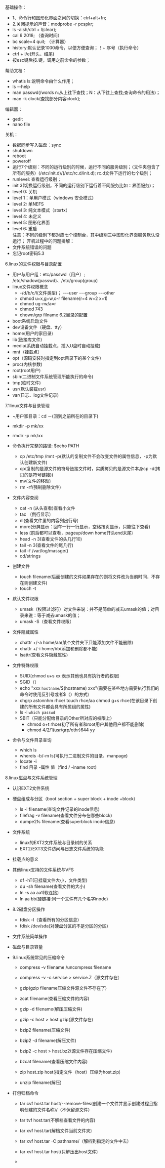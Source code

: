 基础操作：
  - 1、命令行和图形化界面之间的切换：ctrl+alt+fn;  
  - 2.关闭提示的声音：modprobe -r pcspkr;  
  - ls -alsh/ctrl + l(clear);  
  - cal 6 2018;   （查询时间）  
  - bc scale=4 quit;  （计算器）  
  - history:默认记录1000命令，以便方便查询；！+ 序号（执行命令）  
  - ctrl + i/e(开头、结尾)
  - 按esc键后按.键，调用之前命令的参数； 
  
帮助文档：  
  - whatis ls:说明命令由什么作用；  
  - ls --help  
  - man passwd(/words n:从上往下查找；N：从下往上查找;查询命令的用法)；  
  - man -k clock(查找部分内容clock);  
  
编辑器：
  - gedit  
  - nano file
  
关机：
  - 数据同步写入磁盘：sync  
  - shutdown  
  - reboot  
  - poweroff  
  - 运行7个级别：不同的运行级别的时候，运行不同的服务级别；（文件夹包含了所有的服务）(/etc/init.d)/(/etc/rc.d/init.d); rc.d文件下运行的七个级别；
  - runlevel: 查看运行级别；
  - init 3(切换运行级别，不同的运行级别下运行着不同服务比如：界面服务)；  
  - level 0: 关机  
  - level 1：单用户模式（windows 安全模式）    
  - level 2: 单NEFS  
  - level 3: 纯文本模式（stsrtx）  
  - level 4: 未定义  
  - level 5: 图形化界面  
  - level 6: 重启  
注意：不同的级别下都对应七个控制台，其中级别三中图形化界面服务默认没运行；
开机过程中的问题排解：
  - 文件系统错误的问题
  - 忘记root密码5.3
  
6.linux的文件权限与目录配置
  - 用户与用户组：etc/passwd（用户）; /etc/shadow(passwd)、/etc/group(group)
  - linux文件权限概念
    - -/d/b/c/l(文件类型)；  ---user ---group ---other
    - chmod u+x,g+w,o-r filename(r=4 w=2 x=1)
    - chmod ug-rw/a=r
    - chmod 743
    - chown/grp filname 
6.2目录的配置
  - boot系统启动文件   
  - dev设备文件（硬盘、tty）  
  - home(用户的家目录)  
  - lib(链接库文件)  
  - media(系统自动挂载点，插入U盘时自动挂载)  
  - mnt（挂载点）  
  - opt（源码安装时指定到opt目录下的某个文件）  
  - proc(内核参数)  
  - root(root用户)  
  - sbin(二进制文件系统管理所能执行的命令)  
  - tmp(临时文件)  
  - usr(默认装载usr)  
  -  var(日志、log文件记录)  
  
7.1linux文件与目录管理
  - ~用户家目录：cd －(回到之前所在的目录下)
  - mkdir -p mk/xx  
  - rmdir -p mk/xx  
  - 命令执行完整的路径:   $echo PATH  
    - cp /etc/tmp /mnt -p(默认的复制文件不会改变文件的属性信息，-p为默认创建新文件)    
    - cp(复制的是源文件的符号链接文件时，实质拷贝的是源文件本身cp -d(拷贝的是符号链接))    
    - mv(文件的移动)  
    - rm -rf(强制删除文件)  
    
  - 文件内容查阅
    - cat -n (从头查看)查看小文件  
    - tac （倒行显示）  
    - nl(查看文件里的内容列出行号)     
    - more(分屏显示：回车一行一行显示，空格按页显示，只能往下查看)    
    - less (前后都可以查看，pageup/down home开头end末尾)    
    - head -n 3(查看文件的头几行10)  
    - tail -n 3(查看文件的尾几行)  
    - tail -f /var/log/massge()  
    - od/strings  
    
  - 创建文件
    - touch filename(后面创建的文件如果存在的则将文件改为当前时间，不存在则创建文件)
    - touch -t   
  - 默认文件权限  
    - umask（权限过滤符）对文件来说：并不是简单的减去umask的值；对目录来说：等于减去umask的值；  
    - umask -S（查看文件权限）  
  - 文件隐藏属性    
    - chattr +/-a home/aa(某个文件夹下只能添加文件不能删除)    
    - chattr +/-i home/bb(添加和删除都不能)  
    - lsattr(查看文件隐藏属性)  
    
  - 文件特殊权限    
    - SUID(chmod u+s xx:表示其他也具有执行者的权限)    
    - SGID（）    
    - echo "xxx `hostname`/$(hostname) xxx"(需要在某些地方需要执行我们的命令时使用反引号或者$（）的方式)    
    - chgrp astonnhm rhce/ touch rhce/aa chmod g+s rhce(在该目录下创建的所有文件都会具有所属组的属性)    
    - ls -l `which passwd`       
    - SBIT（只能分配给目录的Other所对应的权限上）    
      - chmod o+t rhce(初了所有者和root用户其他用户都不能删除)  
      - chmod 4/2/1(usr/grp/othr)644 yy  
      
  - 命令与文件目录查询  
    - which ls  
    - whereis -b/-m ls(可执行二进制文件的目录、manpage)  
    - locate -i
    - find 目录 -属性 值（find / -iname root）
    
8.linux磁盘与文件系统管理  
  - 认识EXT2文件系统  
  - 硬盘组成与分区（boot section + super block + inode +block） 
    - ls -i filename(查询文件记录的inode信息)  
    - filefrag -v filename(查看文件分布在哪些block)  
    - dumpe2fs filename(查看superblock inode信息)  
  - 文件系统  
    - linux的EXT2文件系统与目录树的关系  
    - EXT2/EXT3文件访问与日志文件系统的功能  
  - 挂载点的意义  
  - 其他linux支持的文件系统与VFS  
    - df -hT(已挂载文件大小，文件类型)
    - du -sh filename(查看文件的大小)  
    - ln -s aa aa1(软连接)    
    - ln aa bb(硬链接:同一个文件有几个名字inode) 
  - 8.2磁盘分区操作  
    - fdisk -l（查看所有的分区信息）  
    - fdisk /dev/sda(对硬盘分区的不是分区的分区)
  - 文件系统简单操作  
  - 磁盘与目录容量  
  
  - 9.linux系统常见的压缩命令    
    - compress -v filename  /uncompress filename
    - compress -v -c service > service.Z（源文件存在）  
    
    - gzip(gzip filename压缩文件源文件不存在了)  
    - zcat filename(查看压缩文件的内容)    
    - gzip -d filename(解压压缩文件)  
    - gzip -c host > host.gzip(源文件存在)  
    
    - bzip2 filename(压缩文件)  
    - bzip2 -d filename(解压文件)  
    - bzip2 -c host > host.bz2(源文件存在压缩文件)  
    - bzcat filename(查看压缩文件内容)  
    
    - zip host.zip host(指定文件（host）压缩为host.zip)  
    - unzip filename(解压)
    
  - 打包归档命令  
    - tar cvf host.tar host/--remove-files(创建一个文件并显示创建过程且指明创建的文件名称)/（不保留源文件）  
    - tar tvf host.tar(不解档查看文件的内容)    
    
    - tar xvf host.tar(解档文件当前文件夹)    
    - tar xvf host.tar -C pathname/（解档到指定的文件中去） 
    - tar xvf host.tar host(只解压出host文件)  
    - 
